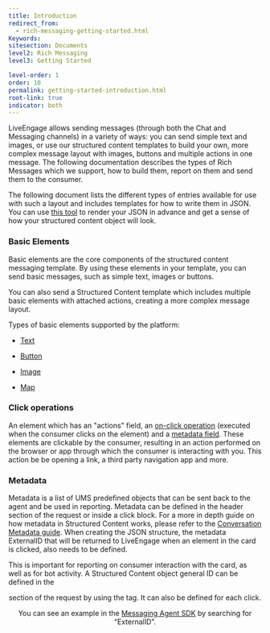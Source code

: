 ```yaml
---
title: Introduction
redirect_from:
  - rich-messaging-getting-started.html
Keywords:
sitesection: Documents
level2: Rich Messaging
level3: Getting Started

level-order: 1
order: 10
permalink: getting-started-introduction.html
root-link: true
indicator: both
---
```


LiveEngage allows sending messages (through both the Chat and Messaging channels) in a variety of ways: you can send simple text and images, or use our structured content templates to build your own, more complex message layout with images, buttons and multiple actions in one message. The following documentation describes the types of Rich Messages which we support, how to build them, report on them and send them to the consumer.

The following document lists the different types of entries available for use with such a layout and includes templates for how to write them in JSON.
You can use [this tool](https://livepersoninc.github.io/json-pollock/editor/) to render your JSON in advance and get a sense of how your structured content object will look.

### Basic Elements

Basic elements are the core components of the structured content messaging template. By using these elements in your template, you can send basic messages, such as simple text, images or buttons.

You can also send a Structured Content template which includes multiple basic elements with attached actions, creating a more complex message layout.

Types of basic elements supported by the platform:

* [Text](rich-messaging-basic-elements-text.html)

* [Button](rich-messaging-basic-elements-button.html)

* [Image](rich-messaging-basic-elements-image.html)

* [Map](rich-messaging-basic-elements-map.html)

### Click operations

An element which has an "actions" field, an [on-click operation](rich-messaging-click-ops.html) (executed when the consumer clicks on the element) and a [metadata field](rich-messaging-click-ops-metadata.html). These elements are clickable by the consumer, resulting in an action performed on the browser or app through which the consumer is interacting with you. This action be be opening a link, a third party navigation app and more.

### Metadata
Metadata is a list of UMS predefined objects that can be sent back to the agent and be used in reporting. Metadata can be defined in the header section of the request or inside a click block. For a more in depth guide on how metadata in Structured Content works, please refer to the [Conversation Metadata guide](guides-conversation-metadata-guide.html).
When creating the JSON structure, the metadata ExternalID that will be returned to LiveEngage when an element in the card is clicked, also needs to be defined.

This is important for reporting on consumer interaction with the card, as well as for bot activity. A Structured Content object general ID can be defined in the <header> section of the request by using the <metadata> tag. It can also be defined for each click.

You can see an example in the [Messaging Agent SDK](https://github.com/LivePersonInc/node-agent-sdk#example-sending-rich-content-structured-content) by searching for “ExternalID”.

